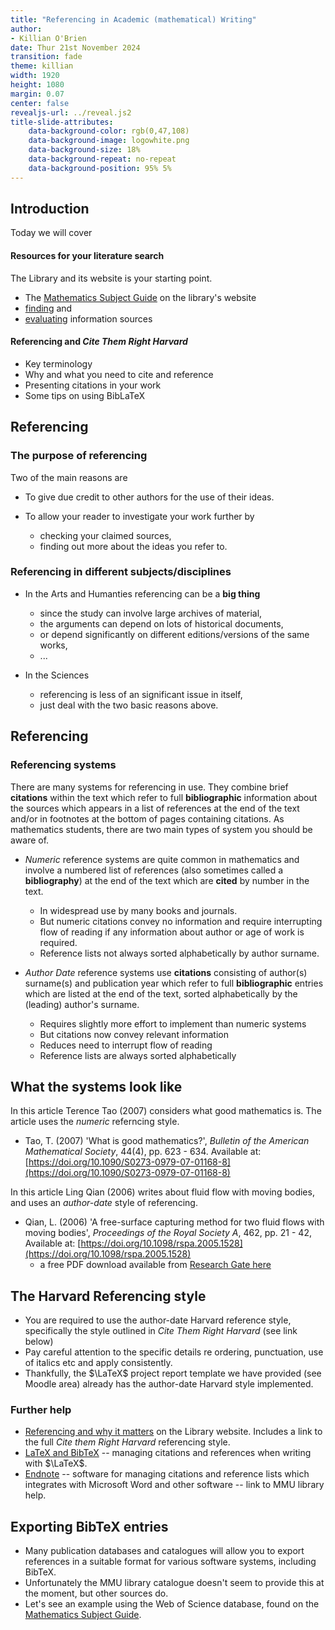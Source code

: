 ```yaml
---
title: "Referencing in Academic (mathematical) Writing"
author:
- Killian O'Brien
date: Thur 21st November 2024
transition: fade
theme: killian
width: 1920
height: 1080
margin: 0.07
center: false
revealjs-url: ../reveal.js2
title-slide-attributes:
    data-background-color: rgb(0,47,108)	
    data-background-image: logowhite.png
    data-background-size: 18%
    data-background-repeat: no-repeat
    data-background-position: 95% 5%	
---
```


## Introduction

Today we will cover 

#### Resources for your literature search

The Library and its website is your starting point. 

* The [Mathematics Subject Guide](https://www.mmu.ac.uk/library/search-tools/subject-guides/mathematics) on the library's website
* [finding](https://www.mmu.ac.uk/library/referencing-and-study-support/finding-information) and 
* [evaluating](https://www.mmu.ac.uk/library/referencing-and-study-support/evaluating-information#t-33917-4) information sources


#### Referencing and *Cite Them Right Harvard*

* Key terminology
* Why and what you need to cite and reference
* Presenting citations in your work
* Some tips on using BibLaTeX

## Referencing

### The purpose of referencing 

Two of the main reasons are

* To give due credit to other authors for the use of their ideas.

* To allow your reader to investigate your work further by
	* checking your claimed sources,
	* finding out more about the ideas you refer to.

### Referencing in different subjects/disciplines

* In the Arts and Humanties referencing can be a **big thing**
	- since the study can involve large archives of material,
	- the arguments can depend on lots of historical documents,
	- or depend significantly on different editions/versions of the same works,
	- ...

* In the Sciences
	- referencing is less of an significant issue in itself,
	- just deal with the two basic reasons above.

## Referencing

### Referencing systems

There are many systems for referencing in use. They combine brief **citations** within the text which refer to full **bibliographic** information about the sources which appears in a list of references at the end of the text and/or in footnotes at the bottom of pages containing citations. As mathematics students, there are two main types of system you should be aware of. 

* *Numeric* reference systems are quite common in mathematics and involve a numbered list of references (also sometimes called a **bibliography**) at the end of the text which are **cited** by number in the text.
 	* In widespread use by many books and journals.
	* But numeric citations convey no information and require interrupting flow of reading if any information about author or age of work is required.
	* Reference lists not always sorted alphabetically by author surname.

* *Author Date* reference systems use **citations** consisting of author(s) surname(s) and publication year which refer to full **bibliographic** entries which are listed at the end of the text, sorted alphabetically by the (leading) author's surname.
	* Requires slightly more effort to implement than numeric systems
	* But citations now convey relevant information
	* Reduces need to interrupt flow of reading
	* Reference lists are always sorted alphabetically

## What the systems look like

In this article Terence Tao (2007) considers what good mathematics is. The article uses the *numeric* referncing style.

* Tao, T. (2007) 'What is good mathematics?', *Bulletin of the American Mathematical Society*, 44(4), pp. 623 - 634. Available at: [https://doi.org/10.1090/S0273-0979-07-01168-8](https://doi.org/10.1090/S0273-0979-07-01168-8)

In this article Ling Qian (2006) writes about fluid flow with moving bodies, and uses an *author-date* style of referencing. 

* Qian, L. (2006) 'A free-surface capturing method for two fluid flows with moving bodies', *Proceedings of the Royal Society A*, 462, pp. 21 - 42, Available at: [https://doi.org/10.1098/rspa.2005.1528](https://doi.org/10.1098/rspa.2005.1528)
    - a free PDF download available from [Research Gate here](https://www.researchgate.net/profile/David-Ingram-5/publication/261144965_A_free-surface_capturing_method_for_two_fluid_flows_with_moving_bodies/links/02e7e524e82caba2ce000000/A-free-surface-capturing-method-for-two-fluid-flows-with-moving-bodies.pdf)

## The Harvard Referencing style

* You are required to use the author-date Harvard reference style, specifically the style outlined in *Cite Them Right Harvard* (see link below)
* Pay careful attention to the specific details re ordering, punctuation, use of italics etc and apply consistently.
* Thankfully, the $\LaTeX$ project report template we have provided (see Moodle area) already has the author-date Harvard style implemented. 

### Further help

* [Referencing and why it matters](https://www.mmu.ac.uk/library/referencing-and-study-support/referencing) on the Library website. Includes a link to the full *Cite them Right Harvard* referencing style. 
* [LaTeX and BibTeX](http://en.wikibooks.org/wiki/LaTeX/Bibliography_Management) -- managing citations and references when writing with $\LaTeX$.
* [Endnote](https://www.mmu.ac.uk/library/referencing-and-study-support/endnote) -- software for managing citations and reference lists which integrates with Microsoft Word and other software -- link to MMU library help. 

## Exporting BibTeX entries

* Many publication databases and catalogues will allow you to export references in a suitable format for various software systems, including BibTeX. 
* Unfortunately the MMU library catalogue doesn't seem to provide this at the moment, but other sources do. 
* Let's see an example using the Web of Science database, found on the [Mathematics Subject Guide](https://www.mmu.ac.uk/library/search-tools/subject-guides/mathematics).